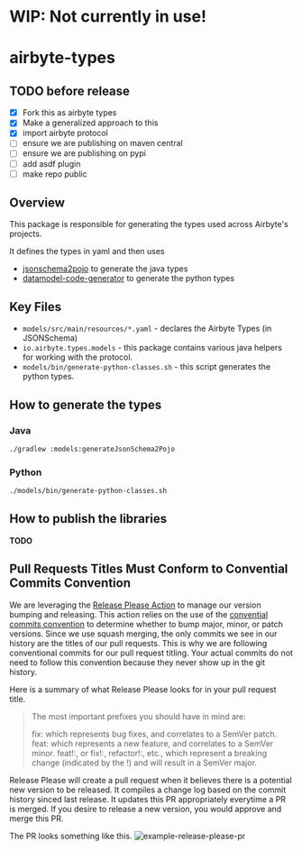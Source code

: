 # WIP: Not currently in use!

# airbyte-types

## TODO before release
- [x] Fork this as airbyte types
- [x] Make a generalized approach to this
- [x] import airbyte protocol
- [ ] ensure we are publishing on maven central
- [ ] ensure we are publishing on pypi
- [ ] add asdf plugin
- [ ] make repo public

## Overview
This package is responsible for generating the types used across Airbyte's projects.

It defines the types in yaml and then uses

- [jsonschema2pojo](https://github.com/joelittlejohn/jsonschema2pojo) to generate the java types
- [datamodel-code-generator](https://github.com/koxudaxi/datamodel-code-generator) to generate the python types

## Key Files
* `models/src/main/resources/*.yaml` - declares the Airbyte Types (in JSONSchema)
* `io.airbyte.types.models` - this package contains various java helpers for working with the protocol.
* `models/bin/generate-python-classes.sh` - this script generates the python types.

## How to generate the types
### Java
```bash
./gradlew :models:generateJsonSchema2Pojo
```

### Python
```bash
./models/bin/generate-python-classes.sh
```

## How to publish the libraries
**TODO**


## Pull Requests Titles Must Conform to Convential Commits Convention
We are leveraging the [Release Please Action](https://github.com/marketplace/actions/release-please-action) to manage our version bumping and releasing.
This action relies on the use of the [convential commits convention](https://www.conventionalcommits.org/en/v1.0.0/) to determine whether to bump major, minor, or patch versions. Since we use squash merging, the only commits we see in our history are the titles of our pull requests. This is why we are following conventional commits for our pull request titling. Your actual commits do not need to follow this convention because they never show up in the git history.

Here is a summary of what Release Please looks for in your pull request title.

> The most important prefixes you should have in mind are:
>
> fix: which represents bug fixes, and correlates to a SemVer patch.
> feat: which represents a new feature, and correlates to a SemVer minor.
> feat!:, or fix!:, refactor!:, etc., which represent a breaking change (indicated by the !) and will result in a SemVer major.

Release Please will create a pull request when it believes there is a potential new version to be released. It compiles a change log based
on the commit history sinced last release. It updates this PR appropriately everytime a PR is merged. If you desire to release a new version, you
would approve and merge this PR.

The PR looks something like this. ![example-release-please-pr](https://github.com/google-github-actions/release-please-action/raw/main/screen.png)
